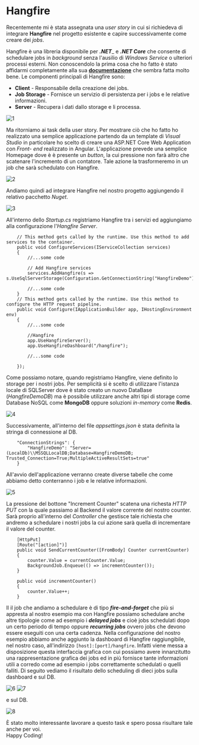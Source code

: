 # Hangfire

Recentemente mi è stata assegnata una *user story* in cui si richiedeva di integrare **Hangfire** nel progetto esistente e capire successivamente come creare dei _jobs_.

Hangfire è una libreria disponibile per **_.NET_**_ e **_.NET Core_** che consente di schedulare jobs in _background_ senza l'ausilio di _Windows Service_ o ulteriori processi esterni.
Non conoscendolo la prima cosa che ho fatto è stato affidarmi completamente alla sua  **[documentazione](https://docs.hangfire.io/en/latest/)** che sembra fatta molto bene. Le componenti principali di Hangfire sono:

- **Client** - Responsabile della creazione dei jobs.
- **Job Storage** - Fornisce un servizio di persistenza per i jobs e le relative informazioni.
- **Server** - Recupera i dati dallo storage e li processa.

![1](/image1.png)

Ma ritorniamo ai task della user story. Per mostrare ciò che ho fatto ho realizzato una semplice applicazione partendo da un template di _Visual Studio_ in particolare ho scelto di creare una ASP.NET Core Web Application con _Front- end_ realizzato in Angular. L'applicazione prevede una semplice Homepage dove è è presente un _button_, la cui pressione non farà altro che scatenare l'incremento di un contatore. Tale azione la trasformeremo in un job che sarà schedulato con Hangfire.

![2](/image2.png)

Andiamo quindi ad integrare Hangfire nel nostro progetto aggiungendo il relativo pacchetto *Nuget*.

![3](/image3.png)

All'interno dello _Startup.cs_ registriamo Hangfire tra i servizi ed aggiungiamo alla configurazione l'_Hangfire Server_.

```csharp{.line-numbers}
    // This method gets called by the runtime. Use this method to add services to the container.
    public void ConfigureServices(IServiceCollection services)
    {
        //...some code

        // Add Hangfire services
        services.AddHangfire(s => s.UseSqlServerStorage(Configuration.GetConnectionString("HangfireDemo")));

        //...some code
    }
    // This method gets called by the runtime. Use this method to configure the HTTP request pipeline.
    public void Configure(IApplicationBuilder app, IHostingEnvironment env)
    {
        //...some code

        //Hangfire
        app.UseHangfireServer();
        app.UseHangfireDashboard("/hangfire");

        //...some code

    });
```

Come possiamo notare, quando registriamo Hangfire, viene definito lo storage per i nostri jobs. Per semplicità si è scelto di utilizzare l'istanza locale di SQLServer  dove è stato creato un nuovo DataBase (*HangfireDemoDB*) ma è possibile utilizzare anche altri tipi di storage come Database NoSQL come **MongoDB** oppure soluzioni _in-memory_ come **Redis**. 

![4](/image4.png)

Successivamente, all'interno del file *appsettings.json* è stata definita la stringa di connessione al DB.

```json{.line-numbers}
    "ConnectionStrings": {
        "HangfireDemo": "Server=(LocalDb)\\MSSQLLocalDB;Database=HangfireDemoDB; Trusted_Connection=True;MultipleActiveResultSets=true"
    }
```

All'avvio dell'applicazione verranno create diverse tabelle che come abbiamo detto conterranno i job e le relative informazioni.

![5](/image5.png)

La pressione del bottone "Increment Counter" scatena una richesta *HTTP PUT* con la quale passiamo al Backend il valore corrente del nostro counter. Sarà proprio all'interno del _Controller_ che gestisce tale richiesta che andremo a schedulare i nostri jobs la cui azione sarà quella di incrementare il valore del counter.

```csharp{.line-numbers}
    [HttpPut]
    [Route("[action]")]
    public void SendCurrentCounter([FromBody] Counter currentCounter)
    {
        counter.Value = currentCounter.Value;
        BackgroundJob.Enqueue(() => incrementCounter());
    }
    
    public void incrementCounter()
    {
        counter.Value++;
    }
```
Il il job che andiamo a schedulare è di tipo **_fire-and-forget_** che più si appresta al nostro esempio ma con Hangfire possiamo schedulare anche altre tipologie come ad esempio i **_delayed jobs_** e cioè jobs schedulati dopo un certo periodo di tempo oppure **_recurring jobs_** ovvero jobs che devono essere eseguiti con una certa cadenza.
Nella configurazione del nostro esempio abbiamo anche aggiunto la dashboard di Hangfire raggiungibile, nel nostro caso, all'indirizzo `[host]:[port]/hangfire`. Infatti viene messa a disposizione questa interfaccia grafica con cui possiamo avere innanzitutto una rappresentazione grafica dei jobs ed in più fornisce tante informazioni utili a corredo come ad esempio i jobs correttamente schedulati o quelli falliti.
Di seguito vediamo il risultato dello scheduling di dieci jobs sulla dashboard e sul DB.

![6](/image6.png)
![7](/image7.png)

e sul DB.

![8](/image8.png)

È stato molto interessante lavorare a questo task e spero possa risultare tale  anche per voi.  
Happy Coding!
